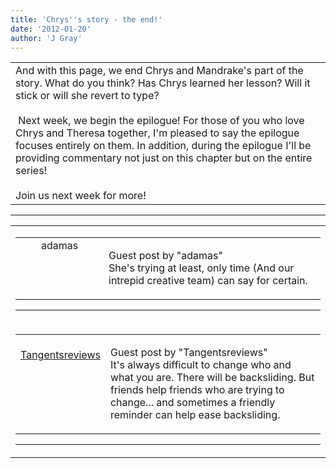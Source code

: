 ```yaml
---
title: 'Chrys''s story - the end!'
date: '2012-01-20'
author: 'J Gray'
---
```


<div>
<!-- Main content here -->
<table border="0" class="post"><tbody><tr><td>
   
   <div class="post_body">
       And with this page, we end Chrys and Mandrake's part of the story. What do you think? Has Chrys learned her lesson? Will it stick or will she revert to type?<br><br>&nbsp;Next week, we begin the epilogue! For those of you who love Chrys and Theresa together, I'm pleased to say the epilogue focuses entirely on them. In addition, during the epilogue I'll be providing commentary not just on this chapter but on the entire series!<br><br>Join us next week for more!<br>
   </div>
   </td></tr>
   </tbody></table><hr><table style="width:100%; border:0;" class="comment_table"><tbody><tr><td width="100%"><a name=""> </a><div style="width:100%;" class="comment"><table border="0" width="100%"><tbody><tr><td align="center" valign="top" width="125">
<span class="comment_title"><center>adamas<br></center><a name="906">&nbsp;</a></span><br>
<center><img src="https://www.gravatar.com/avatar.php?gravatar_id=63b5da7dbecbf4a2fac891b8f15ccbc4&amp;default=http%3A%2F%2Fmysteriesofthearcana.com%2Ftemplates%2Fmain%2Fimages%2Favatar.gif&amp;size=80&amp;rating=g" border="0" alt=""></center>
</td>
<td valign="top">


<p class="comment_text"> </p><p class="comment_text"><span class="forum_info">Guest post by "adamas"</span><br> She's trying at least, only time (And our intrepid creative team) can say for certain.<br></p>
 

</td></tr></tbody></table>
<hr></div></td></tr><tr><td width="100%"><a name=""> </a><div style="width:100%;" class="comment"><table border="0" width="100%"><tbody><tr><td align="center" valign="top" width="125">
<span class="comment_title"><center><br><a href="http://www.tangents.us" target="_blank">Tangentsreviews</a><br></center><a name="907">&nbsp;</a></span><br>
<center><img src="https://www.gravatar.com/avatar.php?gravatar_id=d06c86ef45331f38500ac8e7bcc5bf90&amp;default=http%3A%2F%2Fmysteriesofthearcana.com%2Ftemplates%2Fmain%2Fimages%2Favatar.gif&amp;size=80&amp;rating=g" border="0" alt=""></center>
</td>
<td valign="top">


<p class="comment_text"> </p><p class="comment_text"><span class="forum_info">Guest post by "Tangentsreviews"</span><br> It's always difficult to change who and what you are. There will be backsliding. But friends help friends who are trying to change... and sometimes a friendly reminder can help ease backsliding.<br></p>
 

</td></tr></tbody></table>
<hr></div></td></tr></tbody></table>
<!-- End main content -->
              </div>
